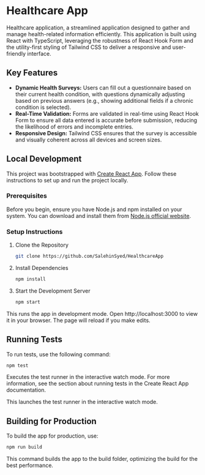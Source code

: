 # Healthcare App

Healthcare application, a streamlined application designed to gather and manage health-related information efficiently. This application is built using React with TypeScript, leveraging the robustness of React Hook Form and the utility-first styling of Tailwind CSS to deliver a responsive and user-friendly interface.

## Key Features

- **Dynamic Health Surveys:** Users can fill out a questionnaire based on their current health condition, with questions dynamically adjusting based on previous answers (e.g., showing additional fields if a chronic condition is selected).
- **Real-Time Validation:** Forms are validated in real-time using React Hook Form to ensure all data entered is accurate before submission, reducing the likelihood of errors and incomplete entries.
- **Responsive Design:** Tailwind CSS ensures that the survey is accessible and visually coherent across all devices and screen sizes.

## Local Development

This project was bootstrapped with [Create React App](https://github.com/facebook/create-react-app). Follow these instructions to set up and run the project locally.

### Prerequisites

Before you begin, ensure you have Node.js and npm installed on your system. You can download and install them from [Node.js official website](https://nodejs.org/).

### Setup Instructions

1. Clone the Repository

   ```bash
   git clone https://github.com/SalehinSyed/HealthcareApp
   ```

3. Install Dependencies

   ```bash
   npm install
   ```

5. Start the Development Server

   ```bash
   npm start
   ```

This runs the app in development mode. Open http://localhost:3000 to view it in your browser. The page will reload if you make edits.

## Running Tests

To run tests, use the following command:

   ```bash
   npm test
   ```

Executes the test runner in the interactive watch mode. For more information, see the section about running tests in the Create React App documentation.

This launches the test runner in the interactive watch mode.

## Building for Production

To build the app for production, use:
 
   ```bash 
   npm run build
   ```

This command builds the app to the build folder, optimizing the build for the best performance.
